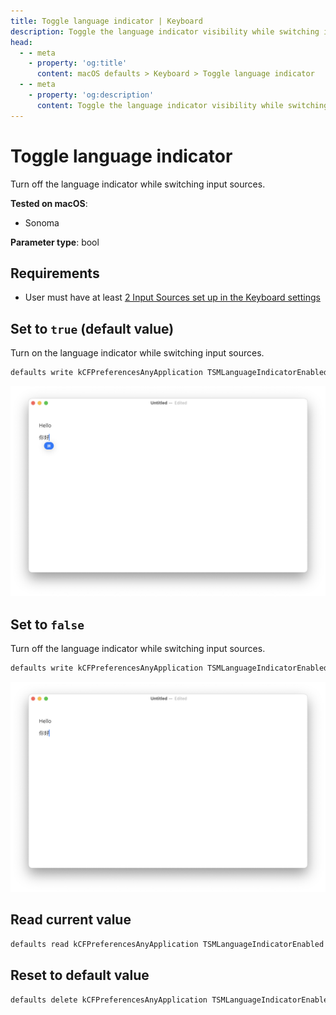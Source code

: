 ```yaml
---
title: Toggle language indicator | Keyboard
description: Toggle the language indicator visibility while switching input sources.
head:
  - - meta
    - property: 'og:title'
      content: macOS defaults > Keyboard > Toggle language indicator
  - - meta
    - property: 'og:description'
      content: Toggle the language indicator visibility while switching input sources.
---
```


# Toggle language indicator

Turn off the language indicator while switching input sources.

**Tested on macOS**:

- Sonoma

**Parameter type**: bool

## Requirements

- User must have at least <a href="x-apple.systempreferences:com.apple.preference.keyboard?InputSources">2 Input Sources set up in the Keyboard settings</a>

## Set to `true` (default value)

Turn on the language indicator while switching input sources.

```bash
defaults write kCFPreferencesAnyApplication TSMLanguageIndicatorEnabled -bool "true"
```

<img
  src="./images/toggle-language-indicator/on.png"
  alt="Example output with value set to true"
  width="740" height="494" style="height: auto"
/>

## Set to `false`

Turn off the language indicator while switching input sources.

```bash
defaults write kCFPreferencesAnyApplication TSMLanguageIndicatorEnabled -bool "false"
```

<img
  src="./images/toggle-language-indicator/off.png"
  alt="Example output with value set to false"
  width="740" height="494" style="height: auto"
/>

## Read current value

```bash
defaults read kCFPreferencesAnyApplication TSMLanguageIndicatorEnabled
```

## Reset to default value

```bash
defaults delete kCFPreferencesAnyApplication TSMLanguageIndicatorEnabled
```

